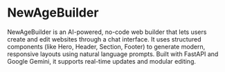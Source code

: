 # NewAgeBuilder
NewAgeBuilder is an AI-powered, no-code web builder that lets users create and edit websites through a chat interface. It uses structured components (like Hero, Header, Section, Footer) to generate modern, responsive layouts using natural language prompts. Built with FastAPI and Google Gemini, it supports real-time updates and modular editing.
